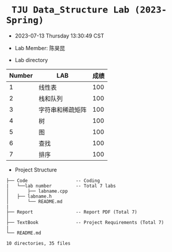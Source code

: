 # ` TJU Data_Structure Lab (2023-Spring)`

* 2023-07-13 Thursday 13:30:49 CST

* Lab Member: 陈昊昆

* Lab directory

| Number | LAB              | 成绩 |
| :----- | ---------------- | ---- |
| 1      | 线性表           | 100  |
| 2      | 栈和队列         | 100  |
| 3      | 字符串和稀疏矩阵 | 100  |
| 4      | 树               | 100  |
| 5      | 图               | 100  |
| 6      | 查找             | 100  |
| 7      | 排序             | 100  |

* Project Structure

```
├── Code                  -- Coding
|   └──lab number         -- Total 7 labs
│   	├── labname.cpp
│  	├── labname.h
│   	└── README.md
|
├── Report                -- Report PDF (Total 7)
│   
├── TextBook              -- Project Requirements (Total 7)
|
└── README.md

10 directories, 35 files
```

